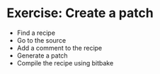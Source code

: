 # Exercise: Create a patch

* Find a recipe
* Go to the source 
* Add a comment to the recipe
* Generate a patch
* Compile the recipe using bitbake

